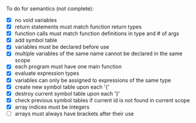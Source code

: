 To do for semantics (not complete):
- [x] no void variables
- [x] return statements must match function return types
- [x] function calls must match function definitions in type and # of args
- [x] add symbol table
- [x] variables must be declared before use
- [x] multiple variables of the same name cannot be declared in the same scope
- [x] each program must have one main function
- [x] evaluate expression types
- [x] variables can only be assigned to expressions of the same type
- [x] create new symbol table upon each '{'
- [x] destroy current symbol table upon each '}'
- [x] check previous symbol tables if current id is not found in current scope
- [x] array indices must be integers
- [ ] arrays must always have brackets after their use
